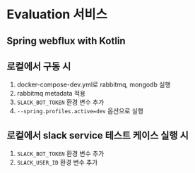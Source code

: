 # Evaluation 서비스

## Spring webflux with Kotlin

## 로컬에서 구동 시

1. docker-compose-dev.yml로 rabbitmq, mongodb 실행
2. rabbitmq metadata 적용
3. `SLACK_BOT_TOKEN` 환경 변수 추가
4. `--spring.profiles.active=dev` 옵션으로 실행

## 로컬에서 slack service 테스트 케이스 실행 시

1. `SLACK_BOT_TOKEN` 환경 변수 추가
2. `SLACK_USER_ID` 환경 변수 추가